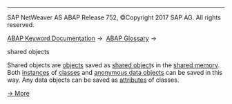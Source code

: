   

* * *

SAP NetWeaver AS ABAP Release 752, ©Copyright 2017 SAP AG. All rights reserved.

[ABAP Keyword Documentation](https://help.sap.com/doc/abapdocu_752_index_htm/7.52/en-US/abenabap.htm) →  [ABAP Glossary](https://help.sap.com/doc/abapdocu_752_index_htm/7.52/en-US/abenabap_glossary.htm) → 

shared objects

Shared objects are [objects](https://help.sap.com/doc/abapdocu_752_index_htm/7.52/en-US/abenobject_glosry.htm "Glossary Entry") saved as [shared object](https://help.sap.com/doc/abapdocu_752_index_htm/7.52/en-US/abenshared_object_glosry.htm "Glossary Entry")s in the [shared memory](https://help.sap.com/doc/abapdocu_752_index_htm/7.52/en-US/abenshared_memory_glosry.htm "Glossary Entry"). Both [instances](https://help.sap.com/doc/abapdocu_752_index_htm/7.52/en-US/abeninstance_glosry.htm "Glossary Entry") of [classes](https://help.sap.com/doc/abapdocu_752_index_htm/7.52/en-US/abenclass_glosry.htm "Glossary Entry") and [anonymous data objects](https://help.sap.com/doc/abapdocu_752_index_htm/7.52/en-US/abenanonymous_data_object_glosry.htm "Glossary Entry") can be saved in this way. Any data objects can be saved as [attributes](https://help.sap.com/doc/abapdocu_752_index_htm/7.52/en-US/abenattribute_glosry.htm "Glossary Entry") of classes.

[→ More](https://help.sap.com/doc/abapdocu_752_index_htm/7.52/en-US/abenabap_shared_objects.htm)